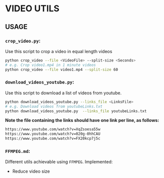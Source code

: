 # VIDEO UTILS




## USAGE

### `crop_video.py`:

Use this script to crop a video in equal length videos

```bash
python crop_video --file <VideoFile> --split-size <Seconds>
# e.g. Crop video1.mp4 in 1 minute videos
python crop_video --file video1.mp4 --split-size 60
```

### `download_videos_youtube.py`:

Use this script to download a list of videos from youtube.

```bash
python download_videos_youtube.py --links_file <LinksFile>
# e.g. Download videos from youtubeLinks.txt
python download_videos_youtube.py  --links_file youtubeLinks.txt
```

**Note the file containing the links should have one link per line, as follows:**

```html
https://www.youtube.com/watch?v=XqZsoesa55w
https://www.youtube.com/watch?v=020g-0hhCAU
https://www.youtube.com/watch?v=FX20kcp7j5c
```

### `FFMPEG.md`:

Different utils achievable using `FFMPEG`. Implemented:

* Reduce video size


